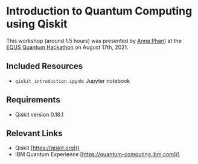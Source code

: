# Introduction to Quantum Computing using Qiskit

This workshop (around 1.5 hours) was presented by [Anna Phan](https://twitter.com/AnnaPhanPhD)) at the [EQUS Quantum Hackathon](https://ventures.uq.edu.au/quantum-hackathon) on August 17th, 2021. 

## Included Resources

 -  `qiskit_introduction.ipynb`: Jupyter notebook

## Requirements

 - Qiskit version 0.18.1


## Relevant Links
 - Qiskit [https://qiskit.org]()
 - IBM Quantum Experience [https://quantum-computing.ibm.com]()